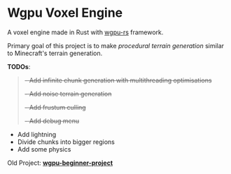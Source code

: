 # Wgpu Voxel Engine

A voxel engine made in Rust with [wgpu-rs](https://github.com/gfx-rs/wgpu) framework.

Primary goal of this project is to make *procedural terrain generation* similar to Minecraft's terrain generation.

**TODOs**:
>~~- Add infinite chunk generation with multithreading optimisations~~
> 
>~~- Add noise terrain generation~~
> 
>~~- Add frustum culling~~
>
>~~- Add debug menu~~
- Add lightning
- Divide chunks into bigger regions
- Add some physics

Old Project: **[wgpu-beginner-project](https://github.com/Blatko1/wgpu-beginner-project)**
